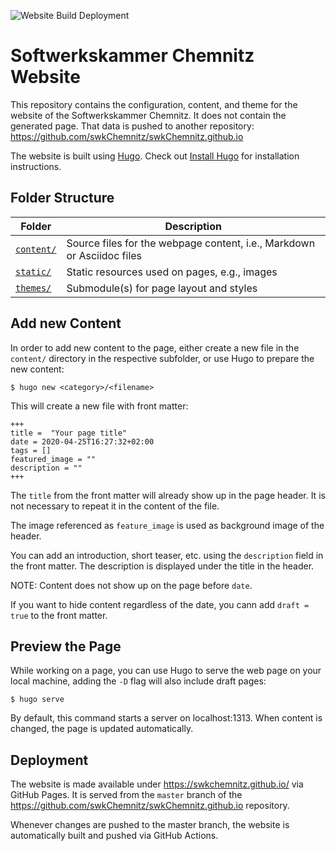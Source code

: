 ![Website Build Deployment](https://github.com/swkChemnitz/website-source/workflows/Website%20Build%20Deployment/badge.svg?branch=master)

# Softwerkskammer Chemnitz Website

This repository contains the configuration, content, and theme for the website of the Softwerkskammer Chemnitz.
It does not contain the generated page. That data is pushed to another repository: https://github.com/swkChemnitz/swkChemnitz.github.io

The website is built using [Hugo](https://gohugo.io/).
Check out [Install Hugo](https://gohugo.io/getting-started/installing/) for installation instructions.

## Folder Structure

| Folder                   | Description                                                            |
| ------------------------ | ---------------------------------------------------------------------- |
| [`content/`](./content)  | Source files for the webpage content, i.e., Markdown or Asciidoc files |
| [`static/`](./static)    | Static resources used on pages, e.g., images                           |
| [`themes/`](./themes)    | Submodule(s) for page layout and styles                                |

## Add new Content

In order to add new content to the page, either create a new file in the `content/` directory in the respective subfolder, or use Hugo to prepare the new content:

```shell script
$ hugo new <category>/<filename>
```

This will create a new file with front matter:

```
+++
title =  "Your page title"
date = 2020-04-25T16:27:32+02:00
tags = []
featured_image = ""
description = ""
+++
```

The `title` from the front matter will already show up in the page header.
It is not necessary to repeat it in the content of the file.

The image referenced as `feature_image` is used as background image of the header.

You can add an introduction, short teaser, etc. using the `description` field in the front matter.
The description is displayed under the title in the header.

NOTE: Content does not show up on the page before `date`.

If you want to hide content regardless of the date, you cann add `draft = true` to the front matter.

## Preview the Page

While working on a page, you can use Hugo to serve the web page on your local machine, adding the `-D` flag will also include draft pages:

```shell script
$ hugo serve
```

By default, this command starts a server on localhost:1313.
When content is changed, the page is updated automatically.

## Deployment

The website is made available under https://swkchemnitz.github.io/ via GitHub Pages.
It is served from the `master` branch of the https://github.com/swkChemnitz/swkChemnitz.github.io repository.

Whenever changes are pushed to the master branch, the website is automatically built and pushed via GitHub Actions.
